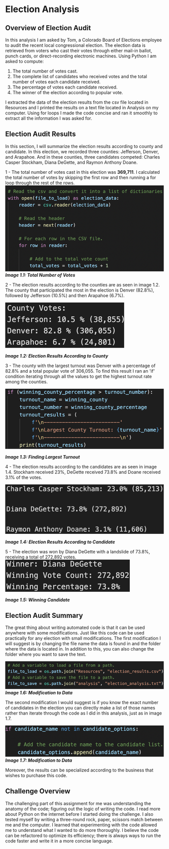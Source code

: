 # Election Analysis

## Overview of Election Audit

In this analysis I am asked by Tom, a Colorado Board of Elections employee to audit the recent local congressional election. The election data is retrieved from voters who cast their votes through either mail-in ballot, punch cards, or direct-recording electronic machines. Using Python I am asked to compute:

1. The total number of votes cast.
2. The complete list of candidates who received votes and the total number of votes each candidate received.
3. The percentage of votes each candidate received.
4. The winner of the election according to popular vote.

I extracted the data of the election results from the csv file located in Resources and I printed the results on a text file located in Analysis on my computer. Using for loops I made the code concise and ran it smoothly to extract all the information I was asked for.

## Election Audit Results 
In this section, I will summarize the election results according to county and candidate. In this election, we recorded three counties: Jefferson, Denver, and Arapahoe. And in these counties, three candidates competed: Charles Casper Stockham, Diana DeGette, and Raymon Anthony Doane.

1 - The total number of votes cast in this election was **369,711**. I calculated the total number of votes by skipping the first row and then running a for loop through the rest of the rows. ![Total_votes](Resources/Total_votes.png) ***Image 1.1: Total Number of Votes*** 

2 - The election results according to the counties are as seen in image 1.2. The county that participated the most in the election is Denver (82.8%), followed by Jefferson (10.5%) and then Arapahoe (6.7%).

![County_results](Resources/County_results.png) 

***Image 1.2: Election Results According to County*** 

3 - The county with the largest turnout was Denver with a percentage of 82.8% and a total popular vote of 306,055. To find this result I ran an 'if' condition iterating through all the values to get the highest turnout rate among the counties. 

![Turnout_code](Resources/Turnout_code.png) 

***Image 1.3: Finding Largest Turnout***  
  
4 - The election results according to the candidates are as seen in image 1.4. Stockham received 23%, DeGette received 73.8% and Doane received 3.1% of the votes.

![Candidate_results](Resources/Candidate_results.png) 

***Image 1.4: Election Results According to Candidate***       

5 - The election was won by Diana DeGette with a landslide of 73.8%, receiving a total of 272,892 votes. ![Election_winner](Resources/Election_winner.png) 

***Image 1.5: Winning Candidate*** 

## Election Audit Summary 
The great thing about writing automated code is that it can be used anywhere with some modifications. Just like this code can be used practically for any election with small modifications. The first modification I will suggest is by changing the file name the data is found in and the folder where the data is located in. In addition to this, you can also change the folder where you want to save the text.

![Modification_one](Resources/Modification_one.png) ***Image 1.6: Modification to Data***   

The second modification I would suggest is if you know the exact number of candidates in the election you can directly make a list of those names rather than iterate through the code as I did in this analysis, just as in image 1.7.

![Modification_two](Resources/Modification_two.png) ***Image 1.7: Modification to Data*** 

Moreover, the results can be specialized according to the business that wishes to purchase this code. 

## Challenge Overview 
The challenging part of this assignment for me was understanding the anatomy of the code; figuring out the logic of writing the code. I read more about Python on the internet before I started doing the challenge. I also tested myself by writing a three-round rock, paper, scissors match between me and the computer. I learned that experimenting with the code allowed me to understand what I wanted to do more thoroughly. I believe the code can be refactored to optimize its efficiency; there is always ways to run the code faster and write it in a more concise language. 

 

 
